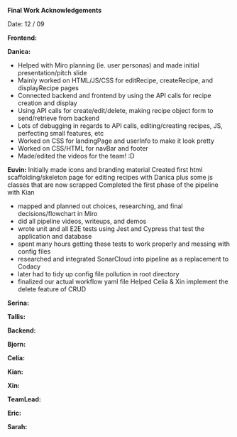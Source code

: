 **Final Work Acknowledgements**

Date: 12 / 09

**Frontend:**

**Danica:** 
- Helped with Miro planning (ie. user personas) and made initial presentation/pitch slide
- Mainly worked on HTML/JS/CSS for editRecipe, createRecipe, and displayRecipe pages
- Connected backend and frontend by using the API calls for recipe creation and display
- Using API calls for create/edit/delete, making recipe object form to send/retrieve from backend
- Lots of debugging in regards to API calls, editing/creating recipes, JS, perfecting small features, etc
- Worked on CSS for landingPage and userInfo to make it look pretty
- Worked on CSS/HTML for navBar and footer
- Made/edited the videos for the team! :D

**Euvin:**
Initially made icons and branding material
Created first html scaffolding/skeleton page for editing recipes with Danica plus some js classes that are now scrapped
Completed the first phase of the pipeline with Kian
- mapped and planned out choices, researching, and final decisions/flowchart in Miro
- did all pipeline videos, writeups, and demos 
- wrote unit and all E2E tests using Jest and Cypress that test the application and database
- spent many hours getting these tests to work properly and messing with config files
- researched and integrated SonarCloud into pipeline as a replacement to Codacy
- later had to tidy up config file pollution in root directory
- finalized our actual workflow yaml file
Helped Celia & Xin implement the delete feature of CRUD


**Serina:**


**Tallis:**



**Backend:**

**Bjorn:**



**Celia:**



**Kian:**



**Xin:**


**TeamLead:**

**Eric:**


**Sarah:**

